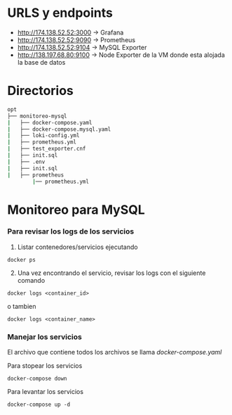 # URLS y endpoints
- http://174.138.52.52:3000 -> Grafana
- http://174.138.52.52:9090 -> Prometheus
- http://174.138.52.52:9104 -> MySQL Exporter
- http://138.197.68.80:9100 -> Node Exporter de la VM donde esta alojada la base de datos


# Directorios

```bash
opt
├── monitoreo-mysql
|   ├── docker-compose.yaml
|   ├── docker-compose.mysql.yaml
|   ├── loki-config.yml
|   ├── prometheus.yml
|   ├── test_exporter.cnf
|   ├── init.sql
|   ├── .env
|   ├── init.sql
|   ├── prometheus
        |── prometheus.yml

```

# Monitoreo para MySQL

### Para revisar los logs de los servicios

1. Listar contenedores/servicios ejecutando
```
docker ps
```

2. Una vez encontrando el servicio, revisar los logs con el siguiente comando
```
docker logs <container_id> 
```
o tambien
```
docker logs <container_name>
```

### Manejar los servicios
El archivo que contiene todos los archivos se llama *docker-compose.yaml*

Para stopear los servicios
```
docker-compose down
```
Para levantar los servicios
```
docker-compose up -d
```
